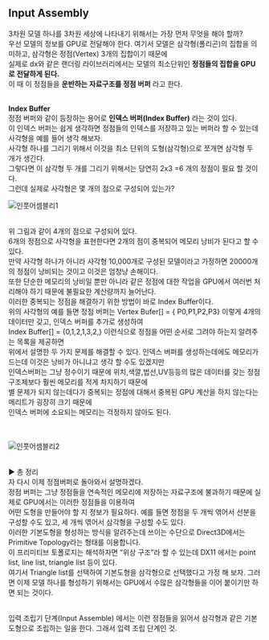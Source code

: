 ## Input Assembly
3차원 모델 하나를 3차원 세상에 나타내기 위해서는 가장 먼저 무엇을 해야 할까?<br>
우선 모델의 정보를 GPU로 전달해야 한다. 여기서 모델은 삼각형(폴리곤)의 집합을 의미하고, 삼각형은 정점(Vertex) 3개의 집합이기 때문에<br>
실제로 dx와 같은 랜더링 라이브러리에서는 모델의 최소단위인 **정점들의 집합을 GPU로 전달하게 된다.** <br>
이 때 이 정점들을 **운반하는 자료구조를 정점 버퍼** 라고 한다.<br>
<br>

**Index Buffer**<br>
정점 버퍼와 같이 등장하는 용어로 **인덱스 버퍼(Index Buffer)** 라는 것이 있다.<br>
이 인덱스 버퍼는 쉽게 생각하면 정점들의 인덱스를 저장하고 있는 버퍼라 할 수 있는데 사각형을 예를 들어 생각 해보자.<br>
사각형 하나를 그리기 위해서 이것을 최소 단위의 도형(삼각형)으로 쪼개면 삼각형 두 개가 생긴다.<br>
그렇다면 이 삼각형 두 개를 그리기 위해서는 당연히 2x3 =6 개의 정점이 필요 할 것이다.<br>
그런데 실제로 사각형은 몇 개의 점으로 구성되어 있는가?<br>

![인풋어셈블리1](https://user-images.githubusercontent.com/43705434/120767496-327f6080-c556-11eb-8d8f-50b69e386e14.PNG)<br>
<br>

위 그림과 같이 4개의 점으로 구성되어 있다.<br>
6개의 정점으로 사각형을 표현한다면 2개의 점이 중복되어 메모리 낭비가 된다고 할 수 있다.<br>
만약 사각형 하나가 아니라 사각형 10,000개로 구성된 모델이라고 가정하면 20000개의 정점이 낭비되는 것이고 이것은 엄청낭 손해이다.<br>
또한 단순한 메모리의 낭비일 뿐만 아니라 같은 정점에 대한 작업을 GPU에서 여러번 처리해야 하기 때문에 불필요한 계산량까지 늘어난다.<br>
이러한 중복되는 정점을 해결하기 위한 방법이 바로 Index Buffer이다.<br>
위의 사각형의 예를 들면 정점 버퍼는 Vertex Bufer[] = { P0,P1,P2,P3} 이렇게 4개의 데이터만 갖고, 인덱스 버퍼를 추가로 생성하여<br>
Index Buffer[] = {0,1,2,1,3,2,} 이런식으로 정점을 어떤 순서로 그려야 하는지 알려주는 목록을 제공하면<br>
위에서 설명한 두 가지 문제를 해결할 수 있다. 인덱스 버퍼를 생성하는데에도 메모리가 드는데 이것은 낭비가 아니냐고 생각 할 수도 있겠지만<br>
인덱스버퍼는 그냥 정수이기 때문에 위치,색깔,법선,UV등등의 많은 데이터를 갖는 정점 구조체보다 훨씬 메모리를 적게 차지하기 때문에<br>
별 문제가 되지 않는데다가 중복되는 정점에 대해서 중복된 GPU 계산을 하지 않는다는 메리트가 굉장히 크기 때문에<br>
인덱스 버퍼에 소요되는 메모리는 걱정하지 않아도 된다.<br>
<br>
<br>

![인풋어셈블리2](https://user-images.githubusercontent.com/43705434/120767498-327f6080-c556-11eb-8a07-d8fd23b468ee.PNG)<br>
<br>

▶ 총 정리<br>
자 다시 이제 정점버퍼로 돌아와서 설명하겠다.<br>
정점 버퍼는 그냥 정점들을 연속적인 메모리에 저장하는 자료구조에 불과하기 때문에 실제로 GPU에서는 이러한 정점들을 이용하여<br>
어떤 도형을 만들어야 할 지 정보가 필요하다. 예를 들면 정점을 두 개씩 엮어서 선분을 구성할 수도 있고, 세 개씩 엮어서 삼각형을 구성할 수도 있다.<br>
이러한 기본도형을 형성하는 방식을 알려주는데 쓰이는 수단으로 Direct3D에서는 Primitive Topology라는 형태를 이용합니다.<br>
이 프리미티브 토폴로지는 해석하자면 “위상 구조”라 할 수 있는데 DX11 에서는 point list, line list, triangle list 등이 있다.<br>
여기서 Triangle list를 선택하여 기본도형을 삼각형으로 선택했다고 가정 해 보자. 그러면 이제 모델 하나를 형성하기 위해서는 GPU에서 수많은 삼각형들을
이어 붙이기만 하면 되는 것이다.<br>
<br>

입력 조립기 단계(Input Assemble) 에서는 이런 정점들을 읽어서 삼각형과 같은 기본 도형으로 조립하는 일을 한다. 그래서 입력 조립 단계인 것.<br>
<br>
<br>
